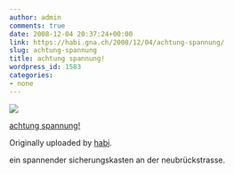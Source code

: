 ```yaml
---
author: admin
comments: true
date: 2008-12-04 20:37:24+00:00
link: https://habi.gna.ch/2008/12/04/achtung-spannung/
slug: achtung-spannung
title: achtung spannung!
wordpress_id: 1583
categories:
- none
---
```



 [![](https://static.flickr.com/3075/3082355365_8f706dec7f_m.jpg)](https://www.flickr.com/photos/habi/3082355365/)
   

 
  [achtung spannung!](https://www.flickr.com/photos/habi/3082355365/)
    

  Originally uploaded by [habi](https://www.flickr.com/people/habi/).
 



ein spannender sicherungskasten an der neubrückstrasse.
  

